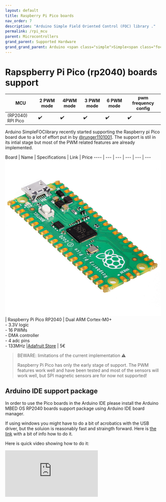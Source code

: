 ```yaml
---
layout: default
title: Raspberry Pi Pico boards
nav_order: 7
description: "Arduino Simple Field Oriented Control (FOC) library ."
permalink: /rpi_mcu
parent: Microcontrollers
grand_parent: Supported Hardware
grand_grand_parent: Arduino <span class="simple">Simple<span class="foc">FOC</span>library</span>
---
```


# Rapspberry Pi Pico  (rp2040) boards support

MCU | 2 PWM mode | 4PWM mode | 3 PWM mode | 6 PWM mode | pwm frequency config 
--- | --- |--- |--- |--- |--- 
(RP2040) RPI Pico | ✔️ | ✔️ | ✔️ | ✔️ | ✔️ 

Arduino <span class="simple">Simple<span class="foc">FOC</span>library</span> recently started supporting the Raspberry pi Pico board due to a lot of effort put in by [@runger1101001](https://github.com/runger1101001). The support is stil in its intial stage but most of the PWM related features are already implemented. 

 Board | Name | Specifications | Link | Price
---- | --- | --- | --- | --- | ---
[<img src="extras/Images/pico.jpg" class="imgtable150">](https://www.adafruit.com/product/4883) | Raspberry Pi Pico RP2040 | Dual ARM Cortex-M0+  <br>- 3.3V logic<br> - 16 PWMs<br> - DMA controller <br>- 4 adc pins<br>- 133MHz |[Adafruit Store](https://www.adafruit.com/product/4883) | 5€ 


<blockquote class="warning"> <p class="heading">BEWARE: limitations of the current implementation ⚠️</p>
Raspberry Pi Pico has only the early stage of support. The PWM features work well and have been tested and most of the sensors will work well, but SPI magnetic sensors are for now not supported! 
</blockquote>

## Arduino IDE support package
In order to use the Pico boards in the Arduino IDE please install the Arduino MBED OS RP2040 boards support package using Arduino IDE board manager.

If using windows you might have to do a bit of acrobatics with the USB driver, but the soluion is reasonably fast and straingth forward. Here is [the link](https://arduino-pico.readthedocs.io/en/latest/install.html#uploading-sketches) with a bit of info how to do it.

Here is quick video showing how to do it:
<iframe class="youtube" src="https://www.youtube.com/embed/5YOEauk9bLo" frameborder="0" allow="accelerometer; autoplay; encrypted-media; gyroscope; picture-in-picture" allowfullscreen></iframe>